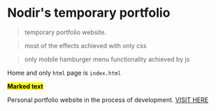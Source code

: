 # Nodir's temporary portfolio
> temporary portfolio website.

> most of the effects achieved with only css 

> only mobile hamburger menu functionality achieved by js 


Home and only ``` html ``` page is `index.html`


<mark>**Marked text**</mark>


Personal portfolio website in the process of development. <a href="https://nodir-any.github.io/NodIr/">VISIT HERE</a>

